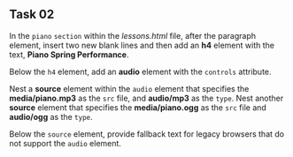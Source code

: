 ## Task 02
In the `piano` `section` within the *lessons.html* file, after the paragraph element, insert two new blank lines and then add an **h4** element with the text,  **Piano Spring Performance**. 

Below the `h4` element, add an **audio** element with the  `controls`   attribute.

Nest a **source** element within the `audio` element that specifies the   **media/piano.mp3** as the `src` file, and **audio/mp3** as the `type`. Nest another **source** element that specifies the **media/piano.ogg** as the `src` file and **audio/ogg** as the `type`. 

Below the `source` element, provide fallback text for legacy browsers that do not support the `audio` element. 